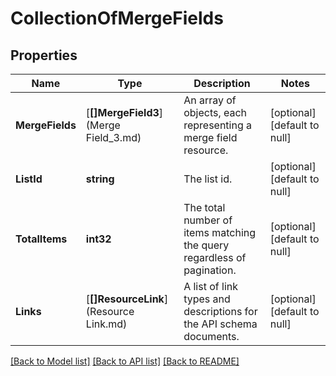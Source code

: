 # CollectionOfMergeFields

## Properties
Name | Type | Description | Notes
------------ | ------------- | ------------- | -------------
**MergeFields** | [**[]MergeField3**](Merge Field_3.md) | An array of objects, each representing a merge field resource. | [optional] [default to null]
**ListId** | **string** | The list id. | [optional] [default to null]
**TotalItems** | **int32** | The total number of items matching the query regardless of pagination. | [optional] [default to null]
**Links** | [**[]ResourceLink**](Resource Link.md) | A list of link types and descriptions for the API schema documents. | [optional] [default to null]

[[Back to Model list]](../README.md#documentation-for-models) [[Back to API list]](../README.md#documentation-for-api-endpoints) [[Back to README]](../README.md)

